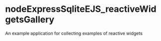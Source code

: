 # nodeExpressSqliteEJS_reactiveWidgetsGallery
An example application for collecting examples of reactive widgets
